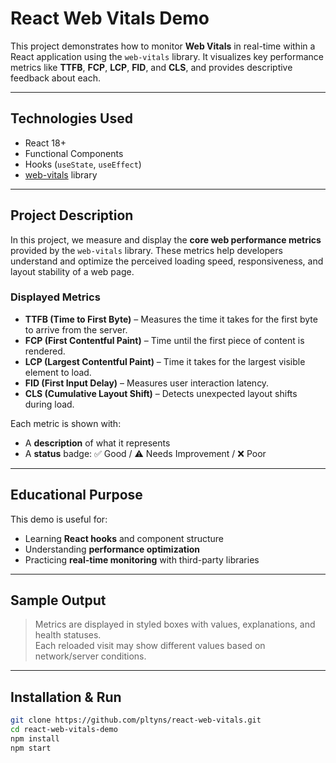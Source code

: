 #  React Web Vitals Demo

This project demonstrates how to monitor **Web Vitals** in real-time within a React application using the `web-vitals` library. It visualizes key performance metrics like **TTFB**, **FCP**, **LCP**, **FID**, and **CLS**, and provides descriptive feedback about each.

---

##  Technologies Used

- React 18+
- Functional Components
- Hooks (`useState`, `useEffect`)
- [web-vitals](https://www.npmjs.com/package/web-vitals) library

---

##  Project Description

In this project, we measure and display the **core web performance metrics** provided by the `web-vitals` library. These metrics help developers understand and optimize the perceived loading speed, responsiveness, and layout stability of a web page.

### Displayed Metrics

- **TTFB (Time to First Byte)** – Measures the time it takes for the first byte to arrive from the server.
- **FCP (First Contentful Paint)** – Time until the first piece of content is rendered.
- **LCP (Largest Contentful Paint)** – Time it takes for the largest visible element to load.
- **FID (First Input Delay)** – Measures user interaction latency.
- **CLS (Cumulative Layout Shift)** – Detects unexpected layout shifts during load.

Each metric is shown with:
- A **description** of what it represents
- A **status** badge: ✅ Good / ⚠️ Needs Improvement / ❌ Poor

---

##  Educational Purpose

This demo is useful for:
- Learning **React hooks** and component structure
- Understanding **performance optimization**
- Practicing **real-time monitoring** with third-party libraries

---

##  Sample Output

> Metrics are displayed in styled boxes with values, explanations, and health statuses.  
> Each reloaded visit may show different values based on network/server conditions.

---

##  Installation & Run

```bash
git clone https://github.com/pltyns/react-web-vitals.git
cd react-web-vitals-demo
npm install
npm start
